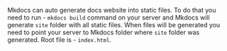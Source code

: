 Mkdocs can auto generate docs website into static files. To do that you need to run - ``mkdocs build`` command on your server and Mkdocs will generate ``site`` folder with all static files. When files will be generated you need to point your server to Mkdocs folder where ``site`` folder was generated. Root file is - ``index.html``.
